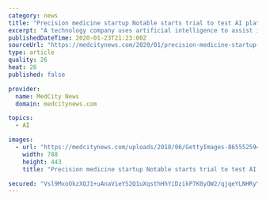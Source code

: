 ```yaml
---
category: news
title: "Precision medicine startup Notable starts trial to test AI platform in blood cancer patients"
excerpt: "A technology company uses artificial intelligence to assist in cancer drug development has launched a study that will collect data on up to 1,000 blood cancer patients over the course of a year. San Francisco-based Notable said Wednesday it had launched the study, titled ANSWer, which will collect de-identified specimens with matched clinical ..."
publishedDateTime: 2020-01-23T21:23:00Z
sourceUrl: "https://medcitynews.com/2020/01/precision-medicine-startup-notable-starts-trial-to-test-ai-platform-in-blood-cancer-patients/"
type: article
quality: 26
heat: 26
published: false

provider:
  name: MedCity News
  domain: medcitynews.com

topics:
  - AI

images:
  - url: "https://medcitynews.com/uploads/2018/06/GettyImages-865552594.jpg"
    width: 788
    height: 443
    title: "Precision medicine startup Notable starts trial to test AI platform in blood cancer patients"

secured: "Vsl9MxoOkzXQJ1+uAnaVieYS2Q1uXqsthHhYiDzikP7K0yOW2/qjqeYLNHRyYA6/bYQUW9dktBGxx29bWuBW9wKdCBnKg3iRsyE9nQqclEOP6cEgX833myQ0D7mYWnxs3SuLdvmKFAkVpyFbLCPz5g8N1SrGrO21olOkP0o+RQWI5P2zY98b0t4wvDWPdjMzVDUZsYYmja0ur/+h3X0jYDIBihRYzJgqZs3wjluqGmiwy1ZostsZFG+YEUi3/h3m73d/bE8MeTqngTFRHJiJT2lKscn7mmQx9j56uy0dHL5oQvtcZiuBzZLUF61MrS0dZRTjtOScjQ0cp3SFMnBSY4t2FesMLN/NFdTwJW76TSPQKPy/MaQpTN7ipKldsgKb99z0RbkUK3EkhOH0RqoPxo/LdL+ZR5u5SkwW+ItdHdSUj227GOhnh24Oqx+804B+9t7cM6/s2m/NTAEUzFv9DuuEioXNN1qiltF810L5Qjo=;rs6wiuNptoSxtycsVVMWNg=="
---
```


